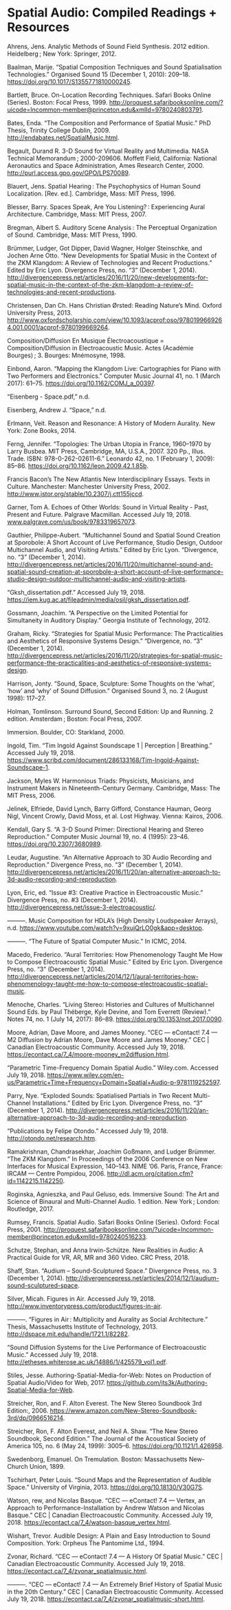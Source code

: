 # Spatial Audio: Compiled Readings + Resources

Ahrens, Jens. Analytic Methods of Sound Field Synthesis. 2012 edition. Heidelberg ; New York: Springer, 2012.

Baalman, Marije. “Spatial Composition Techniques and Sound Spatialisation Technologies.” Organised Sound 15 (December 1, 2010): 209–18. https://doi.org/10.1017/S1355771810000245.

Bartlett, Bruce. On-Location Recording Techniques. Safari Books Online (Series). Boston: Focal Press, 1999. http://proquest.safaribooksonline.com/?uicode=Incommon-member@princeton.edu&xmlId=9780240803791.

Bates, Enda. “The Composition and Performance of Spatial Music.” PhD Thesis, Trinity College Dublin, 2009.  http://endabates.net/SpatialMusic.html.

Begault, Durand R. 3-D Sound for Virtual Reality and Multimedia. NASA Technical Memorandum ; 2000-209606. Moffett Field, California: National Aeronautics and Space Administration, Ames Research Center, 2000. http://purl.access.gpo.gov/GPO/LPS70089.

Blauert, Jens. Spatial Hearing : The Psychophysics of Human Sound Localization. [Rev. ed.]. Cambridge, Mass: MIT Press, 1996.

Blesser, Barry. Spaces Speak, Are You Listening? : Experiencing Aural Architecture. Cambridge, Mass: MIT Press, 2007.

Bregman, Albert S. Auditory Scene Analysis : The Perceptual Organization of Sound. Cambridge, Mass: MIT Press, 1990.

Brümmer, Ludger, Got Dipper, David Wagner, Holger Steinschke, and Jochen Arne Otto. “New Developments for Spatial Music in the Context of the ZKM Klangdom: A Review of Technologies and Recent Productions.” Edited by Eric Lyon. Divergence Press, no. “3” (December 1, 2014). http://divergencepress.net/articles/2016/11/20/new-developments-for-spatial-music-in-the-context-of-the-zkm-klangdom-a-review-of-technologies-and-recent-productions.

Christensen, Dan Ch. Hans Christian Ørsted: Reading Nature’s Mind. Oxford University Press, 2013. http://www.oxfordscholarship.com/view/10.1093/acprof:oso/9780199669264.001.0001/acprof-9780199669264.

Composition/Diffusion En Musique Électroacoustique = Composition/Diffusion in Electroacoustic Music. Actes (Académie Bourges) ; 3. Bourges: Mnémosyne, 1998.

Einbond, Aaron. “Mapping the Klangdom Live: Cartographies for Piano with Two Performers and Electronics.” Computer Music Journal 41, no. 1 (March 2017): 61–75. https://doi.org/10.1162/COMJ_a_00397.

“Eisenberg - Space.pdf,” n.d.

Eisenberg, Andrew J. “Space,” n.d.

Erlmann, Veit. Reason and Resonance: A History of Modern Aurality. New York: Zone Books, 2014.

Ferng, Jennifer. “Topologies: The Urban Utopia in France, 1960–1970 by Larry Busbea. MIT Press, Cambridge, MA, U.S.A., 2007. 320 Pp., Illus. Trade. ISBN: 978-0-262-02611-6.” Leonardo 42, no. 1 (February 1, 2009): 85–86. https://doi.org/10.1162/leon.2009.42.1.85b.

Francis Bacon’s The New Atlantis New Interdisciplinary Essays. Texts in Culture. Manchester: Manchester University Press, 2002. http://www.jstor.org/stable/10.2307/j.ctt155jccd.

Garner, Tom A. Echoes of Other Worlds: Sound in Virtual Reality - Past, Present and Future. Palgrave Macmillan. Accessed July 19, 2018. www.palgrave.com/us/book/9783319657073.

Gauthier, Philippe-Aubert. “Multichannel Sound and Spatial Sound Creation at Sporobole: A Short Account of Live Performance, Studio Design, Outdoor Multichannel Audio, and Visiting Artists.” Edited by Eric Lyon. “Divergence, no. “3” (December 1, 2014). http://divergencepress.net/articles/2016/11/20/multichannel-sound-and-spatial-sound-creation-at-sporobole-a-short-account-of-live-performance-studio-design-outdoor-multichannel-audio-and-visiting-artists.

“Gksh_dissertation.pdf.” Accessed July 19, 2018. https://iem.kug.ac.at/fileadmin/media/osil/gksh_dissertation.pdf.

Gossmann, Joachim. “A Perspective on the Limited Potential for Simultaneity in Auditory Display.” Georgia Institute of Technology, 2012.

Graham, Ricky. “Strategies for Spatial Music Performance: The Practicalities and Aesthetics of Responsive Systems Design.” “Divergence, no. “3” (December 1, 2014). http://divergencepress.net/articles/2016/11/20/strategies-for-spatial-music-performance-the-practicalities-and-aesthetics-of-responsive-systems-design.

Harrison, Jonty. “Sound, Space, Sculpture: Some Thoughts on the ‘what’, ‘how’ and ‘why’ of Sound Diffusion.” Organised Sound 3, no. 2 (August 1998): 117–27.

Holman, Tomlinson. Surround Sound, Second Edition: Up and Running. 2 edition. Amsterdam ; Boston: Focal Press, 2007.

Immersion. Boulder, CO: Starkland, 2000.

Ingold, Tim. “Tim Ingold Against Soundscape 1 | Perception | Breathing.” Accessed July 19, 2018. https://www.scribd.com/document/286133168/Tim-Ingold-Against-Soundscape-1.

Jackson, Myles W. Harmonious Triads: Physicists, Musicians, and Instrument Makers in Nineteenth-Century Germany. Cambridge, Mass: The MIT Press, 2006.

Jelinek, Elfriede, David Lynch, Barry Gifford, Constance Hauman, Georg Nigl, Vincent Crowly, David Moss, et al. Lost Highway. Vienna: Kairos, 2006.

Kendall, Gary S. “A 3-D Sound Primer: Directional Hearing and Stereo Reproduction.” Computer Music Journal 19, no. 4 (1995): 23–46. https://doi.org/10.2307/3680989.

Leudar, Augustine. “An Alternative Approach to 3D Audio Recording and Reproduction.” Divergence Press, no. “3” (December 1, 2014). http://divergencepress.net/articles/2016/11/20/an-alternative-approach-to-3d-audio-recording-and-reproduction.

Lyon, Eric, ed. “Issue #3: Creative Practice in Electroacoustic Music.” Divergence Press, no. #3 (December 1, 2014). http://divergencepress.net/issue-3-electroacoustic/.

———. Music Composition for HDLA’s (High Density Loudspeaker Arrays), n.d. https://www.youtube.com/watch?v=9xujQrLO0gk&app=desktop.

———. “The Future of Spatial Computer Music.” In ICMC, 2014.

Macedo, Frederico. “Aural Territories: How Phenomenology Taught Me How to Compose Electroacoustic Spatial Music.” Edited by Eric Lyon. Divergence Press, no. “3” (December 1, 2014). http://divergencepress.net/articles/2014/12/1/aural-territories-how-phenomenology-taught-me-how-to-compose-electroacoustic-spatial-music.

Menoche, Charles. “Living Stereo: Histories and Cultures of Multichannel Sound Eds. by Paul Théberge, Kyle Devine, and Tom Everrett (Review).” Notes 74, no. 1 (July 14, 2017): 86–89. https://doi.org/10.1353/not.2017.0090.

Moore, Adrian, Dave Moore, and James Mooney. “CEC — eContact! 7.4 — M2 Diffusion by Adrian Moore, Dave Moore and James Mooney.” CEC | Canadian Electroacoustic Community. Accessed July 19, 2018. https://econtact.ca/7_4/moore-mooney_m2diffusion.html.

“Parametric Time-Frequency Domain Spatial Audio.” Wiley.com. Accessed July 19, 2018. https://www.wiley.com/en-us/Parametric+Time+Frequency+Domain+Spatial+Audio-p-9781119252597.

Parry, Nye. “Exploded Sounds: Spatialised Partials in Two Recent Multi-Channel Installations.” Edited by Eric Lyon. Divergence Press, no. “3” (December 1, 2014). http://divergencepress.net/articles/2016/11/20/an-alternative-approach-to-3d-audio-recording-and-reproduction.

“Publications by Felipe Otondo.” Accessed July 19, 2018. http://otondo.net/research.htm.

Ramakrishnan, Chandrasekhar, Joachim Goßmann, and Ludger Brümmer. “The ZKM Klangdom.” In Proceedings of the 2006 Conference on New Interfaces for Musical Expression, 140–143. NIME ’06. Paris, France, France: IRCAM — Centre Pompidou, 2006. http://dl.acm.org/citation.cfm?id=1142215.1142250.

Roginska, Agnieszka, and Paul Geluso, eds. Immersive Sound: The Art and Science of Binaural and Multi-Channel Audio. 1 edition. New York ; London: Routledge, 2017.

Rumsey, Francis. Spatial Audio. Safari Books Online (Series). Oxford: Focal Press, 2001. http://proquest.safaribooksonline.com/?uicode=Incommon-member@princeton.edu&xmlId=9780240516233.

Schutze, Stephan, and Anna Irwin-Schütze. New Realities in Audio: A Practical Guide for VR, AR, MR and 360 Video. CRC Press, 2018.

Shaff, Stan. “Audium – Sound-Sculptured Space.” Divergence Press, no. 3 (December 1, 2014). http://divergencepress.net/articles/2014/12/1/audium-sound-sculptured-space.

Silver, Micah. Figures in Air. Accessed July 19, 2018. http://www.inventorypress.com/product/figures-in-air.

———. “Figures in Air : Multiplicity and Aurality as Social Architecture.” Thesis, Massachusetts Institute of Technology, 2013. http://dspace.mit.edu/handle/1721.1/82282.

“Sound  Diffusion  Systems  for  the  Live  Performance  of  Electroacoustic  Music.” Accessed July 19, 2018. http://etheses.whiterose.ac.uk/14886/1/425579_vol1.pdf.

Stiles, Jesse. Authoring-Spatial-Media-for-Web: Notes on Production of Spatial Audio/Video for Web, 2017. https://github.com/jts3k/Authoring-Spatial-Media-for-Web.

Streicher, Ron, and F. Alton Everest. The New Stereo Soundbook 3rd Edition:, 2006. https://www.amazon.com/New-Stereo-Soundbook-3rd/dp/0966516214.

Streicher, Ron, F. Alton Everest, and Neil A. Shaw. “The New Stereo Soundbook, Second Edition.” The Journal of the Acoustical Society of America 105, no. 6 (May 24, 1999): 3005–6. https://doi.org/10.1121/1.426958.

Swedenborg, Emanuel. On Tremulation. Boston: Massachusetts New-Church Union, 1899.

Tschirhart, Peter Louis. “Sound Maps and the Representation of Audible Space.” University of Virginia, 2013. https://doi.org/10.18130/V30G7S.

Watson, rew, and Nicolas Basque. “CEC — eContact! 7.4 — Vertex, an Approach to Performance-Installation by Andrew Watson and Nicolas Basque.” CEC | Canadian Electroacoustic Community. Accessed July 19, 2018. https://econtact.ca/7_4/watson-basque_vertex.html.

Wishart, Trevor. Audible Design: A Plain and Easy Introduction to Sound Composition. York: Orpheus The Pantomime Ltd., 1994.

Zvonar, Richard. “CEC — eContact! 7.4 — A History Of Spatial Music.” CEC | Canadian Electroacoustic Community. Accessed July 19, 2018. https://econtact.ca/7_4/zvonar_spatialmusic.html.

———. “CEC — eContact! 7.4 — An Extremely Brief History of Spatial Music in the 20th Century.” CEC | Canadian Electroacoustic Community. Accessed July 19, 2018. https://econtact.ca/7_4/zvonar_spatialmusic-short.html.
